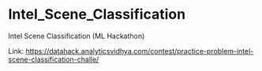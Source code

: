 # Intel_Scene_Classification
Intel Scene Classification (ML Hackathon)

Link: https://datahack.analyticsvidhya.com/contest/practice-problem-intel-scene-classification-challe/
